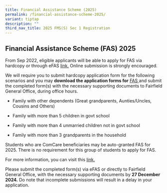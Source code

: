 ```yaml
---
title: Financial Assistance Scheme (2025)
permalink: /financial-assistance-scheme-2025/
variant: tiptap
description: ""
third_nav_title: 2025 FMS(S) Sec 1 Registration
---
```

<h2>Financial Assistance Scheme (FAS) 2025</h2>
<p>From Sep 2022, eligible applicants will be able to apply for FAS via hardcopy
or through eFAS <a href="https://go.gov.sg/moe-efas" rel="noopener noreferrer nofollow" target="_blank"><u>link.</u></a> Online
submission is strongly encouraged.</p>
<p>We will require you to submit hardcopy application form for the following
scenarios and you may <strong>download the application forms for</strong> 
<a href="https://cms.isomer.gov.sg/files/Parents/2024_MOE_FAS_Application_Form.pdf" rel="noopener noreferrer nofollow" target="_blank"><u>FAS</u>
</a>and submit the completed form(s) with the necessary supporting documents
to Fairfield General Office, during office hours.</p>
<ul data-tight="true" class="tight">
<li>
<p>Family with other dependents (Great grandparents, Aunties/Uncles, Cousins
and Others)</p>
</li>
<li>
<p>Family with more than 5 children in govt school</p>
</li>
<li>
<p>Family with more than 4 unmarried children not in govt school</p>
</li>
<li>
<p>Family with more than 3 grandparents in the household</p>
</li>
</ul>
<p>Students who are ComCare beneficiaries may be auto-granted FAS for 2025.
There is no requirement for this group of students to apply for FAS.</p>
<p>For more information, you can visit this <a href="https://www.moe.gov.sg/financial-matters/financial-assistance" rel="noopener noreferrer nofollow" target="_blank"><u>link.</u></a>
</p>
<p>Please submit the completed form(s) via eFAS or directly to Fairfield
General Office, with the necessary supporting documents by <strong>27 December 2024.</strong> Do
note that incomplete submissions will result in a delay in your application.</p>
<p></p>
